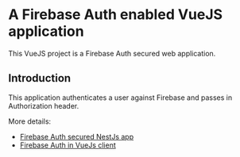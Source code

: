 # A Firebase Auth enabled VueJS application

This VueJS project is a Firebase Auth secured web application.

## Introduction

This application authenticates a user against Firebase and passes in Authorization header.

More details:
* [Firebase Auth secured NestJs app](https://medium.com/nerd-for-tech/nestjs-firebase-auth-secured-nestjs-resource-server-9649bcebd0de)
* [Firebase Auth in VueJs client](https://medium.com/nerd-for-tech/vuejs-firebase-auth-in-vuejs-client-83c91a7cf4fd)